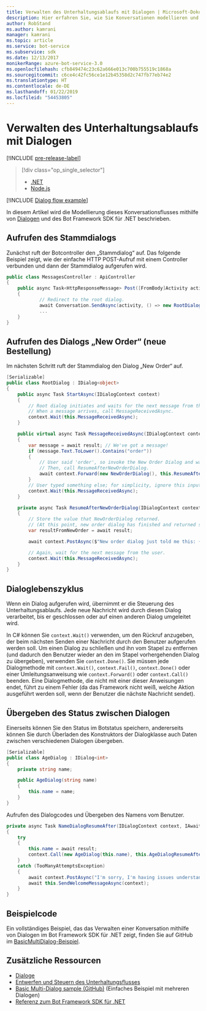```yaml
---
title: Verwalten des Unterhaltungsablaufs mit Dialogen | Microsoft-Dokumentation
description: Hier erfahren Sie, wie Sie Konversationen modellieren und den Konversationsfluss mithilfe von Dialogen und dem Bot Framework SDK für .NET verwalten.
author: RobStand
ms.author: kamrani
manager: kamrani
ms.topic: article
ms.service: bot-service
ms.subservice: sdk
ms.date: 12/13/2017
monikerRange: azure-bot-service-3.0
ms.openlocfilehash: cfb849474c23c62a666e013c700b755519c1868a
ms.sourcegitcommit: c6ce4c42fc56ce1e12b45358d2c747fb77eb74e2
ms.translationtype: HT
ms.contentlocale: de-DE
ms.lasthandoff: 01/22/2019
ms.locfileid: "54453805"
---
```

# <a name="manage-conversation-flow-with-dialogs"></a>Verwalten des Unterhaltungsablaufs mit Dialogen

[!INCLUDE [pre-release-label](../includes/pre-release-label-v3.md)]

> [!div class="op_single_selector"]
> - [.NET](../dotnet/bot-builder-dotnet-manage-conversation-flow.md)
> - [Node.js](../nodejs/bot-builder-nodejs-dialog-manage-conversation-flow.md)

[!INCLUDE [Dialog flow example](../includes/snippet-dotnet-manage-conversation-flow-intro.md)]

In diesem Artikel wird die Modellierung dieses Konversationsflusses mithilfe von [Dialogen](bot-builder-dotnet-dialogs.md) und des Bot Framework SDK für .NET beschrieben. 

## <a name="invoke-the-root-dialog"></a>Aufrufen des Stammdialogs

Zunächst ruft der Botcontroller den „Stammdialog“ auf. Das folgende Beispiel zeigt, wie der einfache HTTP POST-Aufruf mit einem Controller verbunden und dann der Stammdialog aufgerufen wird. 

```cs
public class MessagesController : ApiController
{
    public async Task<HttpResponseMessage> Post([FromBody]Activity activity)
    {
            // Redirect to the root dialog.
            await Conversation.SendAsync(activity, () => new RootDialog()); 
            ...
    }
}
```

## <a name="invoke-the-new-order-dialog"></a>Aufrufen des Dialogs „New Order“ (neue Bestellung)

Im nächsten Schritt ruft der Stammdialog den Dialog „New Order“ auf. 

```cs
[Serializable]
public class RootDialog : IDialog<object>
{
    public async Task StartAsync(IDialogContext context)
    {
        // Root dialog initiates and waits for the next message from the user. 
        // When a message arrives, call MessageReceivedAsync.
        context.Wait(this.MessageReceivedAsync); 
    }

    public virtual async Task MessageReceivedAsync(IDialogContext context, IAwaitable<IMessageActivity> result)
    {
        var message = await result; // We've got a message!
        if (message.Text.ToLower().Contains("order"))
        {
            // User said 'order', so invoke the New Order Dialog and wait for it to finish.
            // Then, call ResumeAfterNewOrderDialog.
            await context.Forward(new NewOrderDialog(), this.ResumeAfterNewOrderDialog, message, CancellationToken.None);
        }
        // User typed something else; for simplicity, ignore this input and wait for the next message.
        context.Wait(this.MessageReceivedAsync);
    }

    private async Task ResumeAfterNewOrderDialog(IDialogContext context, IAwaitable<string> result)
    {
        // Store the value that NewOrderDialog returned. 
        // (At this point, new order dialog has finished and returned some value to use within the root dialog.)
        var resultFromNewOrder = await result;

        await context.PostAsync($"New order dialog just told me this: {resultFromNewOrder}");

        // Again, wait for the next message from the user.
        context.Wait(this.MessageReceivedAsync);
    }
}
```

## <a id="dialog-lifecycle"></a> Dialoglebenszyklus

Wenn ein Dialog aufgerufen wird, übernimmt er die Steuerung des Unterhaltungsablaufs. Jede neue Nachricht wird durch diesen Dialog verarbeitet, bis er geschlossen oder auf einen anderen Dialog umgeleitet wird. 

In C# können Sie `context.Wait()` verwenden, um den Rückruf anzugeben, der beim nächsten Senden einer Nachricht durch den Benutzer aufgerufen werden soll. Um einen Dialog zu schließen und ihn vom Stapel zu entfernen (und dadurch den Benutzer wieder an den im Stapel vorhergehenden Dialog zu übergeben), verwenden Sie `context.Done()`. Sie müssen jede Dialogmethode mit `context.Wait()`, `context.Fail()`, `context.Done()` oder einer Umleitungsanweisung wie `context.Forward()` oder `context.Call()` beenden. Eine Dialogmethode, die nicht mit einer dieser Anweisungen endet, führt zu einem Fehler (da das Framework nicht weiß, welche Aktion ausgeführt werden soll, wenn der Benutzer die nächste Nachricht sendet).

## <a name="passing-state-between-dialogs"></a>Übergeben des Status zwischen Dialogen

Einerseits können Sie den Status im Botstatus speichern, andererseits können Sie durch Überladen des Konstruktors der Dialogklasse auch Daten zwischen verschiedenen Dialogen übergeben.

```cs
[Serializable]
public class AgeDialog : IDialog<int>
{
    private string name;

    public AgeDialog(string name)
    {
        this.name = name;
    }
}
 ```

Aufrufen des Dialogcodes und Übergeben des Namens vom Benutzer.

```cs
private async Task NameDialogResumeAfter(IDialogContext context, IAwaitable<string> result)
{
    try
    {
        this.name = await result;
        context.Call(new AgeDialog(this.name), this.AgeDialogResumeAfter);
    }
    catch (TooManyAttemptsException)
    {
        await context.PostAsync("I'm sorry, I'm having issues understanding you. Let's try again.");
        await this.SendWelcomeMessageAsync(context);
    }
}
```

## <a name="sample-code"></a>Beispielcode 

Ein vollständiges Beispiel, das das Verwalten einer Konversation mithilfe von Dialogen im Bot Framework SDK für .NET zeigt, finden Sie auf GitHub im [BasicMultiDialog-Beispiel](https://aka.ms/v3cs-MultiDialog-Sample).

## <a name="additional-resources"></a>Zusätzliche Ressourcen

- [Dialoge](bot-builder-dotnet-dialogs.md)
- [Entwerfen und Steuern des Unterhaltungsflusses](../bot-service-design-conversation-flow.md)
- [Basic Multi-Dialog sample (GitHub)](https://aka.ms/v3cs-MultiDialog-Sample) (Einfaches Beispiel mit mehreren Dialogen)
- <a href="/dotnet/api/?view=botbuilder-3.11.0" target="_blank">Referenz zum Bot Framework SDK für .NET</a>
